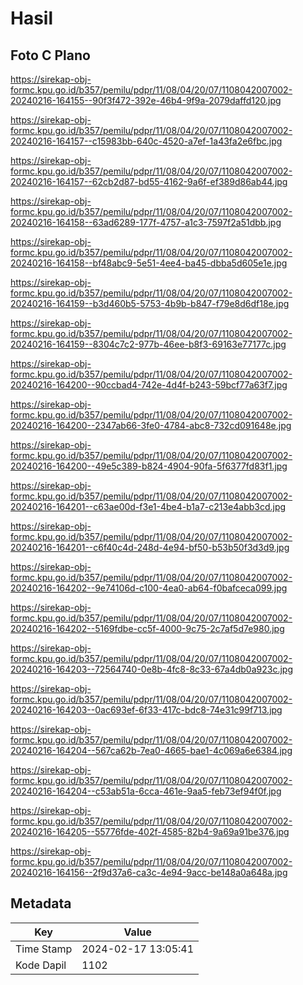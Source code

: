 # Hasil

## Foto C Plano

https://sirekap-obj-formc.kpu.go.id/b357/pemilu/pdpr/11/08/04/20/07/1108042007002-20240216-164155--90f3f472-392e-46b4-9f9a-2079daffd120.jpg

https://sirekap-obj-formc.kpu.go.id/b357/pemilu/pdpr/11/08/04/20/07/1108042007002-20240216-164157--c15983bb-640c-4520-a7ef-1a43fa2e6fbc.jpg

https://sirekap-obj-formc.kpu.go.id/b357/pemilu/pdpr/11/08/04/20/07/1108042007002-20240216-164157--62cb2d87-bd55-4162-9a6f-ef389d86ab44.jpg

https://sirekap-obj-formc.kpu.go.id/b357/pemilu/pdpr/11/08/04/20/07/1108042007002-20240216-164158--63ad6289-177f-4757-a1c3-7597f2a51dbb.jpg

https://sirekap-obj-formc.kpu.go.id/b357/pemilu/pdpr/11/08/04/20/07/1108042007002-20240216-164158--bf48abc9-5e51-4ee4-ba45-dbba5d605e1e.jpg

https://sirekap-obj-formc.kpu.go.id/b357/pemilu/pdpr/11/08/04/20/07/1108042007002-20240216-164159--b3d460b5-5753-4b9b-b847-f79e8d6df18e.jpg

https://sirekap-obj-formc.kpu.go.id/b357/pemilu/pdpr/11/08/04/20/07/1108042007002-20240216-164159--8304c7c2-977b-46ee-b8f3-69163e77177c.jpg

https://sirekap-obj-formc.kpu.go.id/b357/pemilu/pdpr/11/08/04/20/07/1108042007002-20240216-164200--90ccbad4-742e-4d4f-b243-59bcf77a63f7.jpg

https://sirekap-obj-formc.kpu.go.id/b357/pemilu/pdpr/11/08/04/20/07/1108042007002-20240216-164200--2347ab66-3fe0-4784-abc8-732cd091648e.jpg

https://sirekap-obj-formc.kpu.go.id/b357/pemilu/pdpr/11/08/04/20/07/1108042007002-20240216-164200--49e5c389-b824-4904-90fa-5f6377fd83f1.jpg

https://sirekap-obj-formc.kpu.go.id/b357/pemilu/pdpr/11/08/04/20/07/1108042007002-20240216-164201--c63ae00d-f3e1-4be4-b1a7-c213e4abb3cd.jpg

https://sirekap-obj-formc.kpu.go.id/b357/pemilu/pdpr/11/08/04/20/07/1108042007002-20240216-164201--c6f40c4d-248d-4e94-bf50-b53b50f3d3d9.jpg

https://sirekap-obj-formc.kpu.go.id/b357/pemilu/pdpr/11/08/04/20/07/1108042007002-20240216-164202--9e74106d-c100-4ea0-ab64-f0bafceca099.jpg

https://sirekap-obj-formc.kpu.go.id/b357/pemilu/pdpr/11/08/04/20/07/1108042007002-20240216-164202--5169fdbe-cc5f-4000-9c75-2c7af5d7e980.jpg

https://sirekap-obj-formc.kpu.go.id/b357/pemilu/pdpr/11/08/04/20/07/1108042007002-20240216-164203--72564740-0e8b-4fc8-8c33-67a4db0a923c.jpg

https://sirekap-obj-formc.kpu.go.id/b357/pemilu/pdpr/11/08/04/20/07/1108042007002-20240216-164203--0ac693ef-6f33-417c-bdc8-74e31c99f713.jpg

https://sirekap-obj-formc.kpu.go.id/b357/pemilu/pdpr/11/08/04/20/07/1108042007002-20240216-164204--567ca62b-7ea0-4665-bae1-4c069a6e6384.jpg

https://sirekap-obj-formc.kpu.go.id/b357/pemilu/pdpr/11/08/04/20/07/1108042007002-20240216-164204--c53ab51a-6cca-461e-9aa5-feb73ef94f0f.jpg

https://sirekap-obj-formc.kpu.go.id/b357/pemilu/pdpr/11/08/04/20/07/1108042007002-20240216-164205--55776fde-402f-4585-82b4-9a69a91be376.jpg

https://sirekap-obj-formc.kpu.go.id/b357/pemilu/pdpr/11/08/04/20/07/1108042007002-20240216-164156--2f9d37a6-ca3c-4e94-9acc-be148a0a648a.jpg


## Metadata

| Key        | Value               |
| ---------- | ------------------- |
| Time Stamp | 2024-02-17 13:05:41 |
| Kode Dapil | 1102                |




